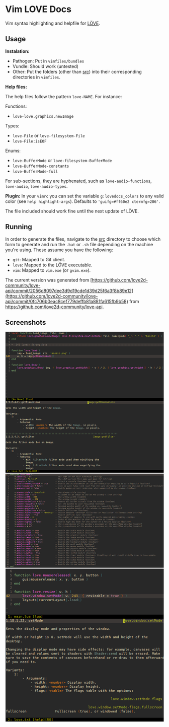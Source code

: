 Vim LOVE Docs
===

Vim syntax highlighting and helpfile for [LÖVE](http://love2d.org).

Usage
---

__Instalation:__

- Pathogen: Put in `vimfiles/bundles`
- Vundle: Should work (untested)
- Other: Put the folders (other than [src](src)) into their corresponding directories in `vimfiles`.

__Help files:__

The help files follow the pattern `love-NAME`. For instance:

Functions:
- `love-love.graphics.newImage`

Types:
- `love-File` or `love-filesystem-File`
- `love-File:isEOF`

Enums:
- `love-BufferMode` or `love-filesystem-BufferMode`
- `love-BufferMode-constants`
- `love-BufferMode-full`

For sub-sections, they are hyphenated, such as `love-audio-functions`, `love-audio`, `love-audio-types`.

__Plugin:__
In your `vimrc` you can set the variable `g:lovedocs_colors` to any valid color (see `help highlight-args`). Defaults to `'guifg=#ff60e2 ctermfg=206'`.

The file included should work fine until the next update of LÖVE.

Running
---

In order to generate the files, navigate to the [src](src) directory to choose which form to generate and run the `.bat` or `.sh` file depending on the machine you're using. These assume you have the following:

- `git`: Mapped to Git client.
- `love`: Mapped to the LÖVE executable.
- `vim`: Mapped to `vim.exe` (or `gvim.exe`).

The current version was generated from [https://github.com/love2d-community/love-api/commit/2056d8097dee3d9d19cde1d39d25f6a3f8b89e12](https://github.com/love2d-community/love-api/commit/0fc706b0eac8cef779deffb81a881fa615fb9b58) from https://github.com/love2d-community/love-api.

Screenshots
---

![](src/pics/screen1.png)
![](src/pics/screen2.png)
![](src/pics/screen3.png)
